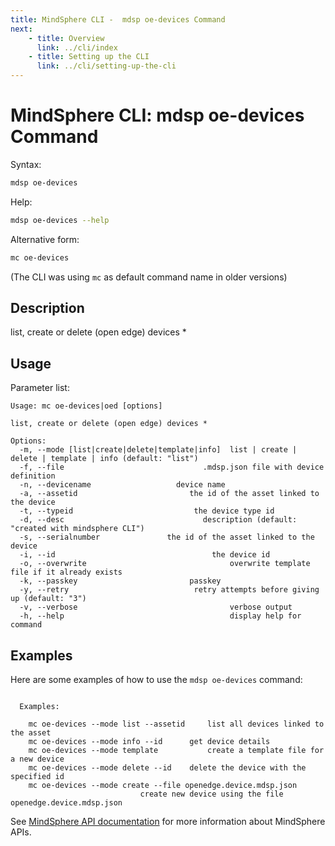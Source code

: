 ```yaml
---
title: MindSphere CLI -  mdsp oe-devices Command
next:
    - title: Overview
      link: ../cli/index
    - title: Setting up the CLI
      link: ../cli/setting-up-the-cli
---
```


# MindSphere CLI: mdsp oe-devices Command

Syntax:

```bash
mdsp oe-devices
```

Help:

```bash
mdsp oe-devices --help
```

Alternative form:

```bash
mc oe-devices
```

(The CLI was using `mc` as default command name in older versions)

## Description

list, create or delete (open edge) devices *

## Usage

Parameter list:

```text
Usage: mc oe-devices|oed [options]

list, create or delete (open edge) devices *

Options:
  -m, --mode [list|create|delete|template|info]  list | create | delete | template | info (default: "list")
  -f, --file                               .mdsp.json file with device definition
  -n, --devicename                   device name
  -a, --assetid                         the id of the asset linked to the device
  -t, --typeid                           the device type id
  -d, --desc                               description (default: "created with mindsphere CLI")
  -s, --serialnumber               the id of the asset linked to the device
  -i, --id                                   the device id
  -o, --overwrite                                overwrite template file if it already exists
  -k, --passkey                         passkey
  -y, --retry                            retry attempts before giving up (default: "3")
  -v, --verbose                                  verbose output
  -h, --help                                     display help for command

```

## Examples

Here are some examples of how to use the `mdsp oe-devices` command:

```text

  Examples:

    mc oe-devices --mode list --assetid 	list all devices linked to the asset
    mc oe-devices --mode info --id 		get device details
    mc oe-devices --mode template 			create a template file for a new device
    mc oe-devices --mode delete --id 	delete the device with the specified id
    mc oe-devices --mode create --file openedge.device.mdsp.json 
                             create new device using the file openedge.device.mdsp.json

```

See [MindSphere API documentation](https://documentation.mindsphere.io/MindSphere/apis/index.html) for more information about MindSphere APIs.